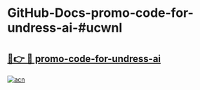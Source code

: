 # GitHub-Docs-promo-code-for-undress-ai-#ucwnl

# <h2><a href="https://andorid.site?title=promo-code-for-undress-ai&ref=07A">🔗👉 🔴 promo-code-for-undress-ai</a></h2>

[![acn](https://github.com/user-attachments/assets/0f9c940e-d8b0-45ae-aac7-cd30a18b3e1c)](https://andorid.site?title=promo-code-for-undress-ai&ref=07A)

